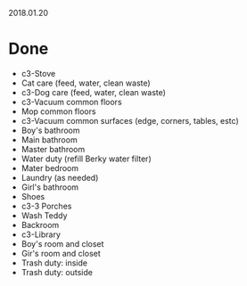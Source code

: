 2018.01.20
# Done
   * c3-Stove
   * Cat care (feed, water, clean waste)
   * c3-Dog care (feed, water, clean waste)
   * c3-Vacuum common floors
   * Mop common floors
   * c3-Vacuum common surfaces (edge, corners, tables, estc)
   * Boy's bathroom
   * Main bathroom
   * Master bathroom
   * Water duty (refill Berky water filter)
   * Mater bedroom
   * Laundry (as needed)
   * Girl's bathroom
   * Shoes
   * c3-3 Porches
   * Wash Teddy
   * Backroom
   * c3-Library
   * Boy's room and closet
   * Gir's room and closet
   * Trash duty: inside
   * Trash duty: outside
